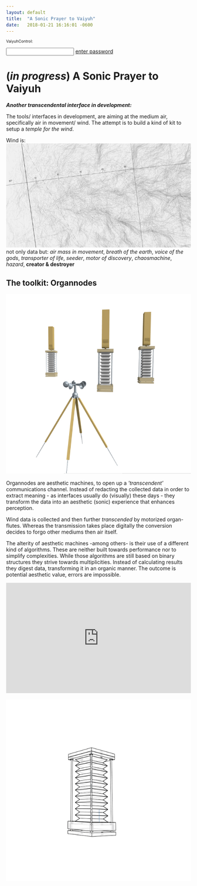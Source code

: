 ```yaml
---
layout: default
title:  "A Sonic Prayer to Vaiyuh"
date:   2018-01-21 16:16:01 -0600
---
```

<html>
<p style="font-size: 0.75em">
VaiyuhControl: </p>
 <input id='password' type='text'  />
<a href="/va1iy56u481h791.html" onclick="javascript:return validatePass()">enter password</a>
<script>
function validatePass(){
    if(document.getElementById('password').value == 'windwind'){
        return true;
    }else{
        alert('wrong password!!');
        return false;
    }
}
</script>
</html>


# (*in progress*) A Sonic Prayer to Vaiyuh

***Another transcendental interface in development:***

The tools/ interfaces in development, are aiming at the medium air,
specifically air in movement/ wind. The attempt is to build a kind of kit to setup a *temple for the wind*.


Wind is:
![winddata](/pictures/winddata.jpg)
not only data but:
*air mass in movement*, *breath of the earth*, *voice of the gods*, *transporter of life*, *seeder*, *motor of discovery*, *chaosmachine*, *hazard*,   **creator & destroyer**


## The toolkit: Organnodes

![toolkit](/pictures/Toolkit.jpg)

Organnodes are aesthetic machines, to open up a *'transcendent'* communications channel.
Instead of redacting the collected data in order to extract meaning - as interfaces usually do (visually) these days - they transform the data into an aesthetic (sonic) experience that enhances perception.

Wind data is collected and then further *transcended* by motorized organ-flutes. Whereas the transmission takes place digitally the conversion decides to forgo other mediums then air itself.

The alterity of aesthetic machines -among others- is their use of a different kind of algorithms. These are neither built towards performance nor to simplify complexities. While those algorithms are still based on binary structures they strive towards multiplicities. Instead of calculating results they digest data, transforming it in an organic manner. The outcome is potential aesthetic value, errors are impossible.  

<iframe width="100%" height="300" scrolling="no" frameborder="no" allow="autoplay" src="https://w.soundcloud.com/player/?url=https%3A//api.soundcloud.com/tracks/410072406&color=%231c0c14&auto_play=false&hide_related=false&show_comments=true&show_user=true&show_reposts=false&show_teaser=true&visual=true"></iframe>

![bellows2](/pictures/bellows2.gif)
